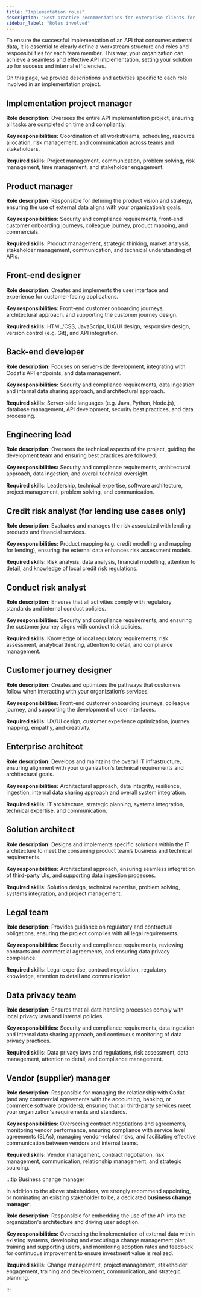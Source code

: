 ```yaml
---
title: "Implementation roles"
description: "Best practice recommendations for enterprise clients for the stakeholders to involve in the API implementation"
sidebar_label: "Roles involved"
---
```


To ensure the successful implementation of an API that consumes external data, it is essential to clearly define a workstream structure and roles and responsibilities for each team member. This way, your organization can achieve a seamless and effective API implementation, setting your solution up for success and internal efficiencies.

On this page, we provide descriptions and activities specific to each role involved in an implementation project. 

## Implementation project manager

**Role description:** Oversees the entire API implementation project, ensuring all tasks are completed on time and compliantly.

**Key responsibilities:** Coordination of all workstreams, scheduling, resource allocation, risk management, and communication across teams and stakeholders.

**Required skills:** Project management, communication, problem solving, risk management, time management, and stakeholder engagement.

## Product manager

**Role description:** Responsible for defining the product vision and strategy, ensuring the use of external data aligns with your organization’s goals.

**Key responsibilities:** Security and compliance requirements, front-end customer onboarding journeys, colleague journey, product mapping, and commercials.

**Required skills:** Product management, strategic thinking, market analysis, stakeholder management, communication, and technical understanding of APIs.

## Front-end designer

**Role description:** Creates and implements the user interface and experience for customer-facing applications.

**Key responsibilities:** Front-end customer onboarding journeys, architectural approach, and supporting the customer journey design.

**Required skills:** HTML/CSS, JavaScript, UX/UI design, responsive design, version control (e.g. Git), and API integration.

## Back-end developer

**Role description:** Focuses on server-side development, integrating with Codat’s API endpoints, and data management.

**Key responsibilities:** Security and compliance requirements, data ingestion and internal data sharing approach, and architectural approach.

**Required skills:** Server-side languages (e.g. Java, Python, Node.js), database management, API development, security best practices, and data processing.

## Engineering lead

**Role description:** Oversees the technical aspects of the project, guiding the development team and ensuring best practices are followed.

**Key responsibilities:** Security and compliance requirements, architectural approach, data ingestion, and overall technical oversight.

**Required skills:** Leadership, technical expertise, software architecture, project management, problem solving, and communication.

## Credit risk analyst (for lending use cases only)

**Role description:** Evaluates and manages the risk associated with lending products and financial services.

**Key responsibilities:** Product mapping (e.g. credit modelling and mapping for lending), ensuring the external data enhances risk assessment models.

**Required skills:** Risk analysis, data analysis, financial modelling, attention to detail, and knowledge of local credit risk regulations.

## Conduct risk analyst

**Role description:** Ensures that all activities comply with regulatory standards and internal conduct policies.

**Key responsibilities:** Security and compliance requirements, and ensuring the customer journey aligns with conduct risk policies.

**Required skills:** Knowledge of local regulatory requirements, risk assessment, analytical thinking, attention to detail, and compliance management.

## Customer journey designer

**Role description:** Creates and optimizes the pathways that customers follow when interacting with your organization’s services.

**Key responsibilities:** Front-end customer onboarding journeys, colleague journey, and supporting the development of user interfaces.

**Required skills:** UX/UI design, customer experience optimization, journey mapping, empathy, and creativity.

## Enterprise architect

**Role description:** Develops and maintains the overall IT infrastructure, ensuring alignment with your organization’s technical requirements and architectural goals.

**Key responsibilities:** Architectural approach, data integrity, resilience, ingestion, internal data sharing approach and overall system integration.

**Required skills:** IT architecture, strategic planning, systems integration, technical expertise, and communication.

## Solution architect

**Role description:** Designs and implements specific solutions within the IT architecture to meet the consuming product team’s business and technical requirements.

**Key responsibilities:** Architectural approach, ensuring seamless integration of third-party UIs, and supporting data ingestion processes.

**Required skills:** Solution design, technical expertise, problem solving, systems integration, and project management.

## Legal team

**Role description:** Provides guidance on regulatory and contractual obligations, ensuring the project complies with all legal requirements.

**Key responsibilities:** Security and compliance requirements, reviewing contracts and commercial agreements, and ensuring data privacy compliance.

**Required skills:** Legal expertise, contract negotiation, regulatory knowledge, attention to detail and communication.

## Data privacy team

**Role description:** Ensures that all data handling processes comply with local privacy laws and internal policies.

**Key responsibilities:** Security and compliance requirements, data ingestion and internal data sharing approach, and continuous monitoring of data privacy practices.

**Required skills:** Data privacy laws and regulations, risk assessment, data management, attention to detail, and compliance management.

## Vendor (supplier) manager

**Role description:** Responsible for managing the relationship with Codat (and any commercial agreements with the accounting, banking, or commerce software providers), ensuring that all third-party services meet your organization's requirements and standards.

**Key responsibilities:** Overseeing contract negotiations and agreements, monitoring vendor performance, ensuring compliance with service level agreements (SLAs), managing vendor-related risks, and facilitating effective communication between vendors and internal teams.

**Required skills:** Vendor management, contract negotiation, risk management, communication, relationship management, and strategic sourcing.

 :::tip Business change manager

In addition to the above stakeholders, we strongly recommend appointing, or nominating an existing stakeholder to be, a dedicated **business change manager**.

**Role description:** Responsible for embedding the use of the API into the organization's architecture and driving user adoption.

**Key responsibilities:** Overseeing the implementation of external data within existing systems, developing and executing a change management plan, training and supporting users, and monitoring adoption rates and feedback for continuous improvement to ensure investment value is realized.

**Required skills:** Change management, project management, stakeholder engagement, training and development, communication, and strategic planning.

:::
                                 


